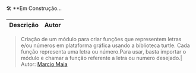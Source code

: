 
🛠️ **Em Construção...


| Descrição | Autor |
|:--------------------------------------------------------------:|:----------:|
  
>Criação de um módulo para criar funções que representem letras e/ou números em plataforma gráfica usando a biblioteca turtle. Cada função representa uma letra ou número.Para usar, basta importar o módulo e chamar a função referente a letra ou numero desejado.| Autor: [Marcio Maia](https://github.com/casodio)
